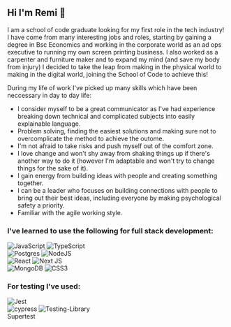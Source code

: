 ## Hi I'm Remi 👋

I am a school of code graduate looking for my first role in the tech industry! I have come from many interesting jobs and roles, starting by gaining a degree in Bsc Economics and working in the corporate world as an ad ops executive to running my own screen printing business. I also worked as a carpenter and furniture maker and to expand my mind (and save my body from injury) I decided to take the leap from making in the physical world to making in the digital world, joining the School of Code to achieve this! <br/>

During my life of work I've picked up many skills which have been neccessary in day to day life: <br/>
- I consider myself to be a great communicator as I've had experience breaking down technical and complicated subjects into easily explainable language. <br/>
- Problem solving, finding the easiest solutions and making sure not to overcomplicate the method to achieve the outome.<br/>
- I'm not afraid to take risks and push myself out of the comfort zone.<br/>
- I love change and won't shy away from shaking things up if there's another way to do it (however I'm adaptable and won't try to change things for the sake of it).<br/>
- I gain energy from building ideas with people and creating something together.<br/>
- I can be a leader who focuses on building connections with people to bring out their best ideas, including everyone by making psychological safety a priority. <br/>
- Familiar with the agile working style.

### I've learned to use the following for full stack development:<br/>
![JavaScript](https://img.shields.io/badge/javascript-%23323330.svg?style=for-the-badge&logo=javascript&logoColor=%23F7DF1E) <space>
![TypeScript](https://img.shields.io/badge/typescript-%23007ACC.svg?style=for-the-badge&logo=typescript&logoColor=white)<br/>
![Postgres](https://img.shields.io/badge/postgres-%23316192.svg?style=for-the-badge&logo=postgresql&logoColor=white)
![NodeJS](https://img.shields.io/badge/node.js-6DA55F?style=for-the-badge&logo=node.js&logoColor=white)<br/>
![React](https://img.shields.io/badge/react-%2320232a.svg?style=for-the-badge&logo=react&logoColor=%2361DAFB)
![Next JS](https://img.shields.io/badge/Next-black?style=for-the-badge&logo=next.js&logoColor=white)<br/>
![MongoDB](https://img.shields.io/badge/MongoDB-%234ea94b.svg?style=for-the-badge&logo=mongodb&logoColor=white)
![CSS3](https://img.shields.io/badge/css3-%231572B6.svg?style=for-the-badge&logo=css3&logoColor=white)<br/>

### For testing I've used:<br/>
![Jest](https://img.shields.io/badge/-jest-%23C21325?style=for-the-badge&logo=jest&logoColor=white)<br/>
![cypress](https://img.shields.io/badge/-cypress-%23E5E5E5?style=for-the-badge&logo=cypress&logoColor=058a5e)
![Testing-Library](https://img.shields.io/badge/-TestingLibrary-%23E33332?style=for-the-badge&logo=testing-library&logoColor=white)          
Supertest

<!--
**remiyeku/remiyeku** is a ✨ _special_ ✨ repository because its `README.md` (this file) appears on your GitHub profile.

Here are some ideas to get you started:

- 🔭 I’m currently working on ...
- 🌱 I’m currently learning ...
- 👯 I’m looking to collaborate on ...
- 🤔 I’m looking for help with ...
- 💬 Ask me about ...
- 📫 How to reach me: ...
- 😄 Pronouns: ...
- ⚡ Fun fact: ...
-->

